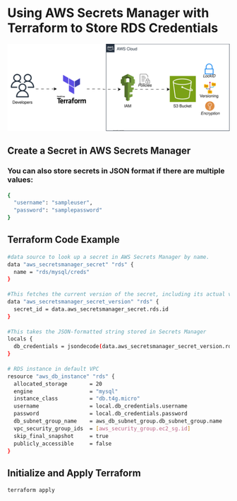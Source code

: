 # Using AWS Secrets Manager with Terraform to Store RDS Credentials

![terraform-backend-s3](terraform-backend-s3.svg)

## Create a Secret in AWS Secrets Manager

### You can also store secrets in JSON format if there are multiple values:

```bash
{
  "username": "sampleuser",
  "password": "samplepassword"
}
```

## Terraform Code Example

```bash
#data source to look up a secret in AWS Secrets Manager by name.
data "aws_secretsmanager_secret" "rds" {
  name = "rds/mysql/creds"
}

#This fetches the current version of the secret, including its actual value.
data "aws_secretsmanager_secret_version" "rds" {
  secret_id = data.aws_secretsmanager_secret.rds.id
}

#This takes the JSON-formatted string stored in Secrets Manager
locals {
  db_credentials = jsondecode(data.aws_secretsmanager_secret_version.rds.secret_string)
}

# RDS instance in default VPC
resource "aws_db_instance" "rds" {
  allocated_storage       = 20
  engine                  = "mysql"
  instance_class          = "db.t4g.micro"
  username                = local.db_credentials.username
  password                = local.db_credentials.password
  db_subnet_group_name    = aws_db_subnet_group.db_subnet_group.name
  vpc_security_group_ids  = [aws_security_group.ec2_sg.id]
  skip_final_snapshot     = true
  publicly_accessible     = false
}
```

## Initialize and Apply Terraform

```bash
terraform apply
```
